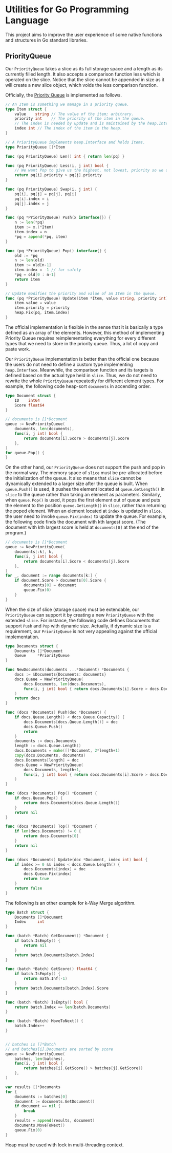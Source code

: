 # Utilities for Go Programming Language

This project aims to improve the user experience
of some native functions and structures in Go standard libraries.

## PriorityQueue

Our `PriorityQueue` takes a slice as its full storage space
and a length as its currently filled length.
It also accepts a comparison function less which is operated on the slice.
Notice that the slice cannot be appended in size as it will create a new slice object,
which voids the less comparison function.

Officially,
the [Priority Queue](https://golang.org/pkg/container/heap/#example__priorityQueue)
is implemented as follows.

```go
// An Item is something we manage in a priority queue.
type Item struct {
    value    string // The value of the item; arbitrary.
    priority int    // The priority of the item in the queue.
    // The index is needed by update and is maintained by the heap.Interface methods.
    index int // The index of the item in the heap.
}

// A PriorityQueue implements heap.Interface and holds Items.
type PriorityQueue []*Item

func (pq PriorityQueue) Len() int { return len(pq) }

func (pq PriorityQueue) Less(i, j int) bool {
    // We want Pop to give us the highest, not lowest, priority so we use greater than here.
    return pq[i].priority > pq[j].priority
}

func (pq PriorityQueue) Swap(i, j int) {
    pq[i], pq[j] = pq[j], pq[i]
    pq[i].index = i
    pq[j].index = j
}

func (pq *PriorityQueue) Push(x interface{}) {
    n := len(*pq)
    item := x.(*Item)
    item.index = n
    *pq = append(*pq, item)
}

func (pq *PriorityQueue) Pop() interface{} {
    old := *pq
    n := len(old)
    item := old[n-1]
    item.index = -1 // for safety
    *pq = old[0 : n-1]
    return item
}

// Update modifies the priority and value of an Item in the queue.
func (pq *PriorityQueue) Update(item *Item, value string, priority int) {
    item.value = value
    item.priority = priority
    heap.Fix(pq, item.index)
}
```

The official implementation is flexible in the sense that
it is basically a type defined as an array of the elements.
However, this method of implementing Priority Queue requires
reimplementating everything for every different types
that we need to store in the priority queue.
Thus, a lot of copy and paste work.

Our `PriorityQueue` implementation is better than the official one
because the users do not need to define a custom type implementing `heap.Interface`.
Meanwhile, the comparison function and its targets is defined
based on the actual type held in `slice`.
Thus, we do not need to rewrite the whole `PriorityQueue`
repeatedly for different element types.
For example, the following code heap-sort `documents` in accending order.

```go
type Document struct {
    ID    int64
    Score float64
}

// documents is []*Document
queue := NewPriorityQueue(
    documents, len(documents),
    func(i, j int) bool {
        return documents[i].Score > documents[j].Score
    },
)
for queue.Pop() {
}
```

On the other hand, our `PriorityQueue` does not support the push and pop in the normal way.
The memory space of `slice` must be pre-allocated before the initialization of the queue.
It also means that `slice` cannot be dynamically extended to a larger size after the queue is built.
When `queue.Push()` is used, it pushes the element
located at `queue.GetLength()` in `slice` to the queue
rather than taking an element as parameters.
Similarly, when `queue.Pop()` is used, it pops the first element out of queue
and puts the element to the position `queue.GetLength()` in `slice`,
rather than returning the poped element.
When an element located at `index` is updated in `slice`,
the user need to invoke `queue.Fix(index)` to update the queue.
For example, the following code finds the document with kth largest score.
(The document with kth largest score is held at `documents[0]` at the end of the program.)

```go
// documents is []*Document
queue := NewPriorityQueue(
    documents[:k], k,
    func(i, j int) bool {
        return documents[i].Score < documents[j].Score
    },
)
for _, document := range documents[k:] {
    if document.Score > documents[0].Score {
        documents[0] = document
        queue.Fix(0)
    }
}
```

When the size of slice (storage space) must be extendable,
our `PriorityQueue` can support it by creating a new `PriorityQueue` with the extended `slice`.
For instance, the following code defines Documents that
support `Push` and `Pop` with dynamic size.
Actually, if dynamic size is a requirement,
our `PriorityQueue` is not very appealing against the official implementation.

```go
type Documents struct {
    Documents []*Document
    Queue     *PriorityQueue
}

func NewDocuments(documents ...*Document) *Documents {
    docs := &Documents{Documents: documents}
    docs.Queue = NewPriorityQueue(
        docs.Documents, len(docs.Documents),
        func(i, j int) bool { return docs.Documents[i].Score > docs.Documents[j].Score },
    )
    return docs
}

func (docs *Documents) Push(doc *Document) {
    if docs.Queue.Length() < docs.Queue.Capacity() {
        docs.Documents[docs.Queue.Length()] = doc
        docs.Queue.Push()
        return
    }
    documents := docs.Documents
    length := docs.Queue.Length()
    docs.Documents = make([]*Document, 2*length+1)
    copy(docs.Documents, documents)
    docs.Documents[length] = doc
    docs.Queue = NewPriorityQueue(
        docs.Documents, length+1,
        func(i, j int) bool { return docs.Documents[i].Score > docs.Documents[j].Score },
    )
}

func (docs *Documents) Pop() *Document {
    if docs.Queue.Pop() {
        return docs.Documents[docs.Queue.Length()]
    }
    return nil
}

func (docs *Documents) Top() *Document {
    if len(docs.Documents) != 0 {
        return docs.Documents[0]
    }
    return nil
}

func (docs *Documents) Update(doc *Document, index int) bool {
    if index >= 0 && index < docs.Queue.Length() {
        docs.Documents[index] = doc
        docs.Queue.Fix(index)
        return true
    }
    return false
}
```

The following is an other example for k-Way Merge algorithm.

```go
type Batch struct {
    Documents []*Document
    Index     int
}

func (batch *Batch) GetDocument() *Document {
    if batch.IsEmpty() {
        return nil
    }
    return batch.Documents[batch.Index]
}

func (batch *Batch) GetScore() float64 {
    if batch.IsEmpty() {
        return math.Inf(-1)
    }
    return batch.Documents[batch.Index].Score
}

func (batch *Batch) IsEmpty() bool {
    return batch.Index == len(batch.Documents)
}

func (batch *Batch) MoveToNext() {
    batch.Index++
}


// batches is []*Batch
// and batches[i].Documents are sorted by score
queue := NewPriorityQueue(
    batches, len(batches),
    func(i, j int) bool {
        return batches[i].GetScore() > batches[j].GetScore()
    },
)

var results []*Documents
for {
    documents := batches[0]
    document := documents.GetDocument()
    if document == nil {
        break
    }
    results = append(results, document)
    documents.MoveToNext()
    queue.Fix(0)
}
```

Heap must be used with lock in multi-threading context.